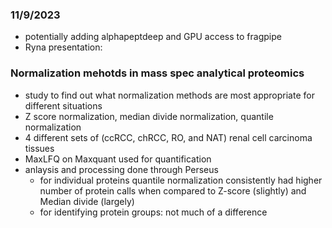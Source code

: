 ### 11/9/2023
- potentially adding alphapeptdeep and GPU access to fragpipe
- Ryna presentation: 
### Normalization mehotds in mass spec analytical proteomics
- study to find out what normalization methods are most appropriate for different situations
- Z score normalization, median divide normalization, quantile normalization
- 4 different sets of (ccRCC, chRCC, RO, and NAT) renal cell carcinoma tissues
- MaxLFQ on Maxquant used for quantification
- anlaysis and processing done through Perseus
	- for individual proteins quantile normalization consistently had higher number of protein calls when compared to Z-score (slightly) and Median divide (largely)
	- for identifying protein groups: not much of a difference